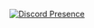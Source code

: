 
[![Discord Presence](https://lanyard.cnrad.dev/api/536596446263246851)](https://discord.com/users/536596446263246851)
